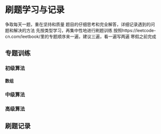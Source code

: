 
# 刷题学习与记录
争取每天一题，重在坚持和质量
题目的仔细思考和完全解答，详细记录遇到的问题和解决的方法
先按类型学习，再集中性地进行刷题训练
按照https://leetcode-cn.com/leetbook/里的专题顺序来一遍，建议三遍，看一遍写两遍
寒假之前完成
## 专题训练
### 初级算法
#### 数组

### 中级算法
### 高级算法
## 刷题记录
